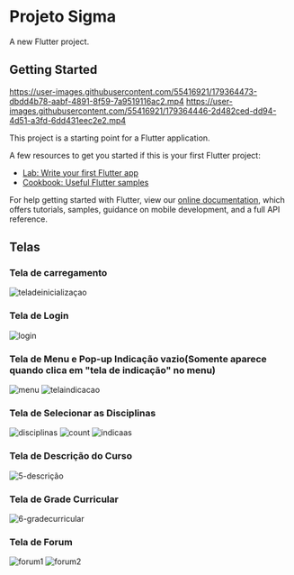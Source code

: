 # Projeto Sigma

A new Flutter project.

## Getting Started

https://user-images.githubusercontent.com/55416921/179364473-dbdd4b78-aabf-4891-8f59-7a9519116ac2.mp4
https://user-images.githubusercontent.com/55416921/179364446-2d482ced-dd94-4d51-a3fd-6dd431eec2e2.mp4

This project is a starting point for a Flutter application.

A few resources to get you started if this is your first Flutter project:

- [Lab: Write your first Flutter app](https://flutter.dev/docs/get-started/codelab)
- [Cookbook: Useful Flutter samples](https://flutter.dev/docs/cookbook)

For help getting started with Flutter, view our
[online documentation](https://flutter.dev/docs), which offers tutorials,
samples, guidance on mobile development, and a full API reference.

## Telas

### Tela de carregamento
![teladeinicializaçao](https://user-images.githubusercontent.com/55416921/179366676-eec7dd0e-3fd7-42a3-bd2c-613a4987577a.png)
### Tela de Login
![login](https://user-images.githubusercontent.com/55416921/179366709-c37d6e19-78e9-4000-a586-028d9b0ffcbd.png)
### Tela de Menu e Pop-up Indicação vazio(Somente aparece quando clica em "tela de indicação" no menu)
![menu](https://user-images.githubusercontent.com/55416921/179366714-05d33dff-aea1-4bec-a898-0a2c7a699652.png)
![telaindicacao](https://user-images.githubusercontent.com/55416921/179366799-efe2648e-fb38-4069-b544-0fd83089d3bd.png)
### Tela de Selecionar as Disciplinas
![disciplinas](https://user-images.githubusercontent.com/55416921/179366734-e2250693-dc8a-406e-b32a-e8c1ba89e168.png)
![count](https://user-images.githubusercontent.com/55416921/179366736-45da3626-e615-4c83-a260-b82a3026dee0.png)
![indicaas](https://user-images.githubusercontent.com/55416921/179366737-9b6ad9e0-0985-4c3f-a0f4-d49397f9ce18.png)
### Tela de Descrição do Curso
![5-descrição](https://user-images.githubusercontent.com/55416921/179365887-a7723f01-fb19-4fc7-ab50-7d90b8348445.png)
### Tela de Grade Curricular
![6-gradecurricular](https://user-images.githubusercontent.com/55416921/179365910-b7d9cb29-23c1-4cc1-9beb-c1e9626e9023.png)
### Tela de Forum
![forum1](https://user-images.githubusercontent.com/55416921/179366743-2bb60175-5183-45df-a915-807659df1c3f.png)
![forum2](https://user-images.githubusercontent.com/55416921/179366744-0a6e8fc3-f981-4375-aaed-06ffc36eb752.png)

